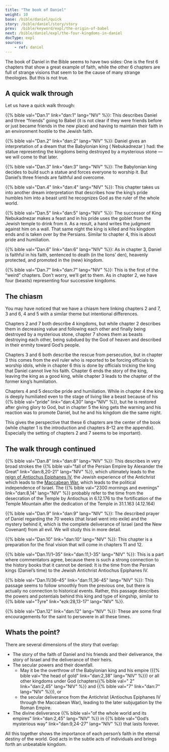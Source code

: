 ```yaml
---
title: "The book of Daniel"
weight: 10
base: /bible/daniel/quick
story: /bible/daniel/story/story
prev:  /bible/keyword/expl/the-origin-of-babel
next: /bible/daniel/expl/the-four-kingdoms-in-daniel
docType: expl
sources:
    - ref: daniel
---
```


The book of Daniel in the Bible seems to have two sides: One is the first 6 chapters that show a great example of faith, while the other 6 chapters are full of strange visions that seem to be the cause of many strange theologies. But this is not true.

## A quick walk through

<a name="9a3b"></a>
Let us have a quick walk through:

{{% bible val="Dan.1" link="dan:1" lang="NIV" %}}: This describes Daniel and three “friends” going to Babel (it is not clear if they were friends before or just became friends in the new place) and having to maintain their faith in an environment hostile to the Jewish faith.

{{% bible val="Dan.2" link="dan:2" lang="NIV" %}}: Daniel gives an interpretation of a dream that the Babylonian king ( Nebukadnezar ) had: the statue representing the kingdoms being destroyed by a mysterious stone — we will come to that later.

{{% bible val="Dan.3" link="dan:3" lang="NIV" %}}: The Babylonian king decides to build such a statue and forces everyone to worship it. But Daniel’s three friends are faithful and overcome.

{{% bible val="Dan.4" link="dan:4" lang="NIV" %}}: This chapter takes us into another dream interpretation that describes how the king’s pride humbles him into a beast until he recognizes God as the ruler of the whole world.

{{% bible val="Dan.5" link="dan:5" lang="NIV" %}}: The successor of King Nebukadnezar makes a feast and in his pride uses the goblet from the Jewish temple to drink from it. As a result, a hand writes the judgment against him on a wall. That same night the king is killed and his kingdom ends and is taken over by the Persians. Similar to chapter 4, this is about pride and humiliation.

{{% bible val="Dan.6" link="dan:6" lang="NIV" %}}: As in chapter 3, Daniel is faithful in his faith, sentenced to death (in the lions’ den), heavenly protected, and promoted in the (new) kingdom.

{{% bible val="Dan.7" link="dan:7" lang="NIV" %}}: This is the first of the “weird” chapters. Don’t worry, we’ll get to them. As in chapter 2, we have four (beasts) representing four successive kingdoms.

## The chiasm

<a name="3d8a"></a>
You may have noticed that we have a chiasm here linking chapters 2 and 7, 3 and 6, 4 and 5 with a similar theme but intentional differences.

Chapters 2 and 7 both describe 4 kingdoms, but while chapter 2 describes them in decreasing value and following each other and finally being destroyed by a mysterious stone, chapter 7 shows them as beasts destroying each other, being subdued by the God of heaven and described in their enmity toward God’s people.

Chapters 3 and 6 both describe the rescue from persecution, but in chapter 3 this comes from the evil ruler who is reported to be forcing officials to worship idols, while in chapter 6 this is done by officials tricking the king that Daniel cannot live his faith. Chapter 6 ends the story of the king, leaving the king as a good king, while chapter 3 leads to the chapter of the former king’s humiliation.

Chapters 4 and 5 describe pride and humiliation. While in chapter 4 the king is deeply humiliated even to the stage of living like a beast because of his {{% bible val="pride" link="dan:4,30" lang="NIV" %}}, but he is restored after giving glory to God, but in chapter 5 the king gets the warning and his reaction was to promote Daniel, but he and his kingdom die the same night.

This gives the perspective that these 6 chapters are the center of the book (while chapter 1 is the introduction and chapters 8–12 are the appendix). Especially the setting of chapters 2 and 7 seems to be important).

## The walk through continued

<a name="02f0"></a>
{{% bible val="Dan.8" link="dan:8" lang="NIV" %}}: This describes in very broad strokes the {{% bible val="fall of the Persian Empire by Alexander the Great" link="dan:8,20-21" lang="NIV" %}}, which ultimately leads to the [reign of Antiochus Epiphanes IV](https://www.gotquestions.org/Antiochus-Epiphanes.html), the Jewish experience of the Antichrist which leads to the [Maccabean War](https://en.wikipedia.org/wiki/Maccabean_Revolt), which leads to the political independence of Israel. The {{% bible val="2300 mornings and evenings" link="dan:8,14" lang="NIV" %}} probably refer to the time from the desecration of the Temple by Antiochus in 6.12.176 to the fortification of the Temple Mountain after the dedication of the Temple in 31.1.163 (4.12.164)

{{% bible val="Dan.9" link="dan:9" lang="NIV" %}}: The described prayer of Daniel regarding the 70 weeks (that Israel went into exile) and the mystery behind it, which is the complete deliverance of Israel (and the New Covenant) from all evil. We will study this in more detail.

{{% bible val="Dan.10" link="dan:10" lang="NIV" %}}: This chapter is a preparation for the final vision that will come in chapters 11 and 12.

{{% bible val="Dan.11/1–35" link="dan:11,1-35" lang="NIV" %}}: This is a part where commentators agree, because there is such a strong connection to the history books that it cannot be denied: It is the time from the Persian kings (Daniel’s time) to the Jewish Antichrist Antiochus Epiphanes IV.

{{% bible val="Dan.11/36–45" link="dan:11,36-45" lang="NIV" %}}: This passage seems to follow smoothly from the previous one, but there is actually no connection to historical events. Rather, this passage describes the powers and potentials behind this king and type of kingship, similar to {{% bible val="Tyre" link="ezk:28,13-17" lang="NIV" %}}.

{{% bible val="Dan.12" link="dan:12" lang="NIV" %}}: These are some final encouragements for the saint to persevere in all these times.

## Whats the point?

<a name="b05e"></a>
There are several dimensions of the story that overlap:

- The story of the faith of Daniel and his friends and their deliverance, the story of Israel and the deliverance of their heirs.
- The secular powers and their downfall.
    - May it be the overthrow of the Babylonian king and his empire ({{% bible val="the head of gold" link="dan:2,38" lang="NIV" %}}) or all other kingdoms under God (chapters{{% bible val=" 2" link="dan:2,45" lang="NIV" %}} and {{% bible val="7" link="dan:7" lang="NIV" %}}), or
    - the secular deliverance from the Antichrist (Antiochus Epiphanes IV through the Maccabean War), leading to the later subjugation by the Roman Empire.
- The divine deliverance {{% bible val="of the whole world and its empires" link="dan:2,45" lang="NIV" %}} in {{% bible val="God’s mysterious way" link="dan:9,24-27" lang="NIV" %}} that lasts forever.

All this together shows the importance of each person’s faith in the eternal destiny of the world. God acts in the subtle acts of individuals and brings forth an unbeatable kingdom.
